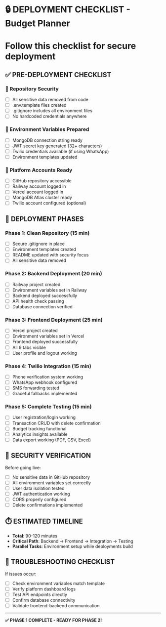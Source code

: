 # 🔒 DEPLOYMENT CHECKLIST - Budget Planner
# Follow this checklist for secure deployment

## ✅ PRE-DEPLOYMENT CHECKLIST

### 📁 Repository Security
- [ ] All sensitive data removed from code
- [ ] .env.template files created  
- [ ] .gitignore includes all environment files
- [ ] No hardcoded credentials anywhere

### 🔐 Environment Variables Prepared
- [ ] MongoDB connection string ready
- [ ] JWT secret key generated (32+ characters)
- [ ] Twilio credentials available (if using WhatsApp)
- [ ] Environment templates updated

### 🚀 Platform Accounts Ready
- [ ] GitHub repository accessible
- [ ] Railway account logged in
- [ ] Vercel account logged in  
- [ ] MongoDB Atlas cluster ready
- [ ] Twilio account configured (optional)

## 🎯 DEPLOYMENT PHASES

### Phase 1: Clean Repository (15 min)
- [ ] Secure .gitignore in place
- [ ] Environment templates created
- [ ] README updated with security focus
- [ ] All sensitive data removed

### Phase 2: Backend Deployment (20 min)
- [ ] Railway project created
- [ ] Environment variables set in Railway
- [ ] Backend deployed successfully  
- [ ] API health check passing
- [ ] Database connection verified

### Phase 3: Frontend Deployment (25 min)
- [ ] Vercel project created
- [ ] Environment variables set in Vercel
- [ ] Frontend deployed successfully
- [ ] All 9 tabs visible
- [ ] User profile and logout working

### Phase 4: Twilio Integration (15 min)
- [ ] Phone verification system working
- [ ] WhatsApp webhook configured
- [ ] SMS forwarding tested
- [ ] Graceful fallbacks implemented

### Phase 5: Complete Testing (15 min)
- [ ] User registration/login working
- [ ] Transaction CRUD with delete confirmation
- [ ] Budget tracking functional
- [ ] Analytics insights available
- [ ] Data export working (PDF, CSV, Excel)

## 🚨 SECURITY VERIFICATION

Before going live:
- [ ] No sensitive data in GitHub repository
- [ ] All environment variables set correctly
- [ ] User data isolation tested
- [ ] JWT authentication working
- [ ] CORS properly configured
- [ ] Delete confirmations implemented

## ⏱️ ESTIMATED TIMELINE
- **Total**: 90-120 minutes
- **Critical Path**: Backend → Frontend → Integration → Testing
- **Parallel Tasks**: Environment setup while deployments build

## 🔧 TROUBLESHOOTING CHECKLIST

If issues occur:
- [ ] Check environment variables match template
- [ ] Verify platform dashboard logs
- [ ] Test API endpoints directly
- [ ] Confirm database connectivity
- [ ] Validate frontend-backend communication

---

**✅ PHASE 1 COMPLETE - READY FOR PHASE 2!**
